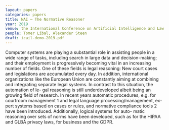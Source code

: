 ```yaml
---
layout: papers
categories: papers
title: NAI – The Normative Reasoner
year: 2019
venue: the International Conference on Artificial Intelligence and Law (ICAIL)
people: Tomer Libal, Alexander Steen
draft: icail-demo-2019.pdf
---
```


Computer systems are playing a substantial role in
assisting people in a wide range of tasks, including search in large
data and decision-making; and their employment is progressively
becoming vital in an increasing number of fields. One of these fields
is legal reasoning: New court cases and legislations are accumulated
every day. In addition, international organizations like the European
Union are constantly aiming at combining and integrating separate
legal systems. In contrast to this situation, the automation of le-
gal reasoning is still underdeveloped albeit being an growing field of
research. In recent years automatic procedures, e.g. for courtroom
management 1 and legal language processing/management, ex-
pert systems based on cases or rules, and normative compliance
tools 2 have been introduced. Additionally, logical systems for auto-
matic reasoning over sets of norms have been developed, such as
for the HIPAA and GLBA privacy laws, for business and the
GDPR.
